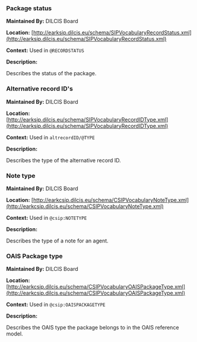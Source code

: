 ### Package status

<a name="VocabularyRECORDSTATUS"></a>

**Maintained By:** DILCIS Board

**Location:** [http://earksip.dilcis.eu/schema/SIPVocabularyRecordStatus.xml](http://earksip.dilcis.eu/schema/SIPVocabularyRecordStatus.xml)

**Context:** Used in `@RECORDSTATUS`

**Description:**

Describes the status of the package.

### Alternative record ID's

<a name="VocabularyaltrecordIDTYPE"></a>

**Maintained By:** DILCIS Board

**Location:** [http://earksip.dilcis.eu/schema/SIPVocabularyRecordIDType.xml](http://earksip.dilcis.eu/schema/SIPVocabularyRecordIDType.xml)

**Context:** Used in `altrecordID/@TYPE`

**Description:**

Describes the type of the alternative record ID.

### Note type

<a name="VocabularyNoteType"></a>

**Maintained By:** DILCIS Board

**Location:** [http://earkcsip.dilcis.eu/schema/CSIPVocabularyNoteType.xml](http://earkcsip.dilcis.eu/schema/CSIPVocabularyNoteType.xml)

**Context:** Used in `@csip:NOTETYPE`

**Description:**

Describes the type of a note for an agent.

### OAIS Package type

<a name="VocabularyOAISPackageType"></a>

**Maintained By:** DILCIS Board

**Location:** [http://earkcsip.dilcis.eu/schema/CSIPVocabularyOAISPackageType.xml](http://earkcsip.dilcis.eu/schema/CSIPVocabularyOAISPackageType.xml)

**Context:** Used in `@csip:OAISPACKAGETYPE`

**Description:**

Describes the OAIS type the package belongs to in the OAIS reference model.
